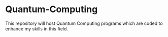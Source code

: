 # Quantum-Computing
This repository will host Quantum Computing programs which are coded to enhance my skills in this field.
